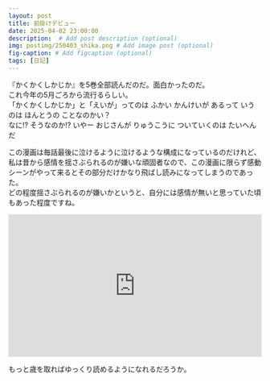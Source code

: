 ```yaml
---
layout: post
title: 前掛けデビュー
date: 2025-04-02 23:00:00
description:  # Add post description (optional)
img: postimg/250403_shika.png # Add image post (optional)
fig-caption: # Add figcaption (optional)
tags: [日記]
---
```

『かくかくしかじか』を5巻全部読んだのだ。面白かったのだ。<br>
これ今年の5月ごろから流行るらしい。<br>
「かくかくしかじか」と「えいが」ってのは ふかい かんけいが あるって いうのは ほんとうの ことなのかい？<br>
なに!? そうなのか!? いやー おじさんが りゅうこうに ついていくのは たいへんだ

この漫画は毎話最後に泣けるように泣けるような構成になっているのだけれど、<br>
私は昔から感情を揺さぶられるのが嫌いな頑固者なので、この漫画に限らず感動シーンがやって来るとその部分だけかなり飛ばし読みになってしまうのであった。<br>
どの程度揺さぶられるのが嫌いかというと、自分には感情が無いと思っていた頃もあった程度ですね。

<div style="position: relative; padding-bottom: 56.25%; height: 0; overflow: hidden;">
  <iframe src="https://www.youtube.com/embed/55bbXChAxBE" style="position: absolute; top: 0; left: 0; width: 100%; height: 100%;"
          frameborder="0" allowfullscreen>
  </iframe>
</div>

もっと歳を取ればゆっくり読めるようになれるだろうか。
